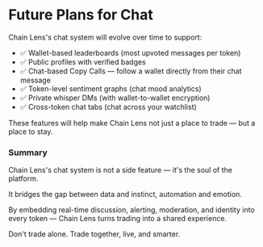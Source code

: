# Future Plans for Chat

Chain Lens's chat system will evolve over time to support:
- ✅ Wallet-based leaderboards (most upvoted messages per token)
- ✅ Public profiles with verified badges
- ✅ Chat-based Copy Calls — follow a wallet directly from their chat message
- ✅ Token-level sentiment graphs (chat mood analytics)
- ✅ Private whisper DMs (with wallet-to-wallet encryption)
- ✅ Cross-token chat tabs (chat across your watchlist)

These features will help make Chain Lens not just a place to trade — but a place to stay.

### Summary

Chain Lens's chat system is not a side feature — it's the soul of the platform.

It bridges the gap between data and instinct, automation and emotion.

By embedding real-time discussion, alerting, moderation, and identity into every token — Chain Lens turns trading into a shared experience.

Don't trade alone. Trade together, live, and smarter.
